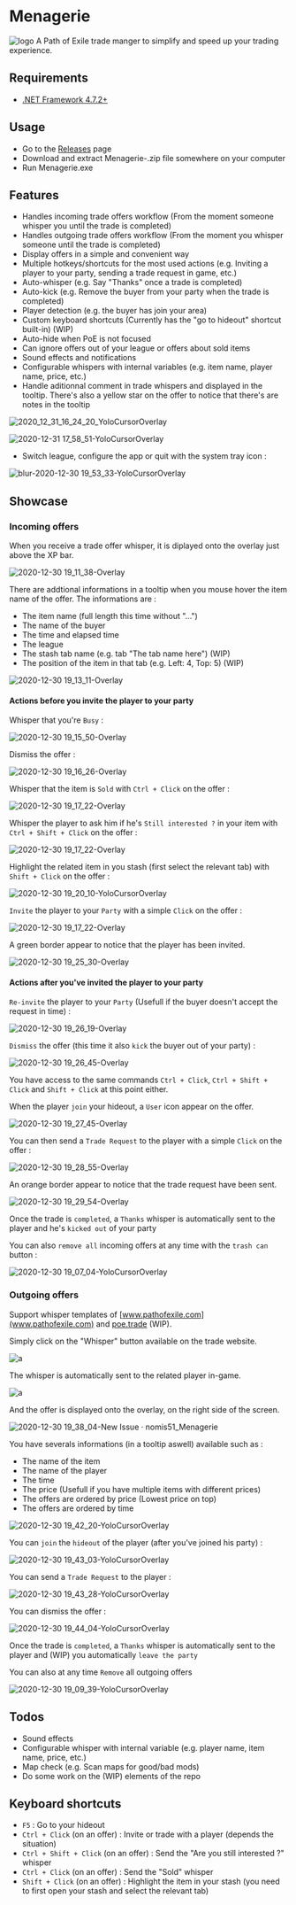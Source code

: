 # Menagerie
![logo](https://user-images.githubusercontent.com/25111613/103430530-0f114d80-4b93-11eb-9937-884259718529.png)
A Path of Exile trade manger to simplify and speed up your trading experience.

## Requirements
- [.NET Framework 4.7.2+](https://dotnet.microsoft.com/download/dotnet-framework)

## Usage
- Go to the [Releases](https://github.com/nomis51/Menagerie/releases/latest) page
- Download and extract Menagerie-<version here>.zip file somewhere on your computer
- Run Menagerie.exe

## Features
- Handles incoming trade offers workflow (From the moment someone whisper you until the trade is completed)
- Handles outgoing trade offers workflow (From the moment you whisper someone until the trade is completed)
- Display offers in a simple and convenient way
- Multiple hotkeys/shortcuts for the most used actions (e.g. Inviting a player to your party, sending a trade request in game, etc.)
- Auto-whisper (e.g. Say "Thanks" once a trade is completed)
- Auto-kick (e.g. Remove the buyer from your party when the trade is completed)
- Player detection (e.g. the buyer has join your area)
- Custom keyboard shortcuts (Currently has the "go to hideout" shortcut built-in) (WIP)
- Auto-hide when PoE is not focused
- Can ignore offers out of your league or offers about sold items
- Sound effects and notifications
- Configurable whispers with internal variables (e.g. item name, player name, price, etc.)
- Handle aditionnal comment in trade whispers and displayed in the tooltip. There's also a yellow star on the offer to notice that there's are notes in the tooltip

![2020_12_31_16_24_20_YoloCursorOverlay](https://user-images.githubusercontent.com/25111613/103426087-d4a0b400-4b84-11eb-987e-23adc7e1ec91.png)

![2020-12-31 17_58_51-YoloCursorOverlay](https://user-images.githubusercontent.com/25111613/103430421-e5a3f200-4b91-11eb-9050-3f2c369e095c.png)

- Switch league, configure the app or quit with the system tray icon :

![blur-2020-12-30 19_53_33-YoloCursorOverlay](https://user-images.githubusercontent.com/25111613/103388931-d06b8c80-4ad9-11eb-94db-2a26386b9e75.png)

## Showcase

### Incoming offers
When you receive a trade offer whisper, it is diplayed onto the overlay just above the XP bar.

![2020-12-30 19_11_38-Overlay](https://user-images.githubusercontent.com/25111613/103387647-e0cc3900-4ad2-11eb-8d51-4f06981ce0b5.png)

There are addtional informations in a tooltip when you mouse hover the item name of the offer.
The informations are :

- The item name (full length this time without "...")
- The name of the buyer
- The time and elapsed time
- The league
- The stash tab name (e.g. tab "The tab name here") (WIP)
- The position of the item in that tab (e.g. Left: 4, Top: 5) (WIP)

![2020-12-30 19_13_11-Overlay](https://user-images.githubusercontent.com/25111613/103387685-16712200-4ad3-11eb-8338-e13678efa5e0.png)

#### Actions before you invite the player to your party
Whisper that you're ```Busy``` :

![2020-12-30 19_15_50-Overlay](https://user-images.githubusercontent.com/25111613/103387751-736cd800-4ad3-11eb-9514-f2cc69f7d213.png)

Dismiss the offer :

![2020-12-30 19_16_26-Overlay](https://user-images.githubusercontent.com/25111613/103387764-88496b80-4ad3-11eb-9a5d-558784ddbe8b.png)

Whisper that the item is ```Sold``` with ```Ctrl + Click``` on the offer :

![2020-12-30 19_17_22-Overlay](https://user-images.githubusercontent.com/25111613/103387787-ab741b00-4ad3-11eb-8d81-74faecb4dd79.png)

Whisper the player to ask him if he's ```Still interested ?``` in your item with ```Ctrl + Shift + Click``` on the offer :

![2020-12-30 19_17_22-Overlay](https://user-images.githubusercontent.com/25111613/103387787-ab741b00-4ad3-11eb-8d81-74faecb4dd79.png)

Highlight the related item in you stash (first select the relevant tab) with ```Shift + Click``` on the offer :

![2020-12-30 19_20_10-YoloCursorOverlay](https://user-images.githubusercontent.com/25111613/103387863-145b9300-4ad4-11eb-94de-8200142c3be4.png)

```Invite``` the player to your ```Party``` with a simple ```Click``` on the offer :

![2020-12-30 19_17_22-Overlay](https://user-images.githubusercontent.com/25111613/103387787-ab741b00-4ad3-11eb-8d81-74faecb4dd79.png)

A green border appear to notice that the player has been invited.

![2020-12-30 19_25_30-Overlay](https://user-images.githubusercontent.com/25111613/103387992-cd21d200-4ad4-11eb-89df-fb9cba452228.png)

#### Actions after you've invited the player to your party
```Re-invite``` the player to your ```Party``` (Usefull if the buyer doesn't accept the request in time) :

![2020-12-30 19_26_19-Overlay](https://user-images.githubusercontent.com/25111613/103388026-ea56a080-4ad4-11eb-9891-297f676856c8.png)

```Dismiss``` the offer (this time it also ```kick``` the buyer out of your party) :

![2020-12-30 19_26_45-Overlay](https://user-images.githubusercontent.com/25111613/103388038-f93d5300-4ad4-11eb-8b14-439f53bb2189.png)

You have access to the same commands ```Ctrl + Click```, ```Ctrl + Shift + Click``` and ```Shift + Click``` at this point either.

When the player ```join``` your hideout, a ```User``` icon appear on the offer.

![2020-12-30 19_27_45-Overlay](https://user-images.githubusercontent.com/25111613/103388066-1e31c600-4ad5-11eb-955c-16083fe37bc4.png)

You can then send a ```Trade Request``` to the player with a simple ```Click``` on the offer :

![2020-12-30 19_28_55-Overlay](https://user-images.githubusercontent.com/25111613/103388097-46212980-4ad5-11eb-8b65-c49db04b0084.png)

An orange border appear to notice that the trade request have been sent.

![2020-12-30 19_29_54-Overlay](https://user-images.githubusercontent.com/25111613/103388133-68b34280-4ad5-11eb-9b77-e22549b55184.png)

Once the trade is ```completed```, a ```Thanks``` whisper is automatically sent to the player and he's ```kicked out``` of your party

You can also ```remove all``` incoming offers at any time with the ```trash can``` button :

![2020-12-30 19_07_04-YoloCursorOverlay](https://user-images.githubusercontent.com/25111613/103387546-68fe0e80-4ad2-11eb-8773-8cb90416e0c5.png)

### Outgoing offers
Support whisper templates of [www.pathofexile.com](www.pathofexile.com) and [poe.trade](poe.trade) (WIP).

Simply click on the "Whisper" button available on the trade website.

![a](https://user-images.githubusercontent.com/25111613/88486523-517f9000-cf4c-11ea-88ef-423140dd6ade.png)

The whisper is automatically sent to the related player in-game.

![a](https://user-images.githubusercontent.com/25111613/88486586-b63aea80-cf4c-11ea-8c06-f91b4e13b956.png)

And the offer is displayed onto the overlay, on the right side of the screen.

![2020-12-30 19_38_04-New Issue · nomis51_Menagerie](https://user-images.githubusercontent.com/25111613/103388364-9482f800-4ad6-11eb-835d-f6f35f432e2a.png)

You have severals informations (in a tooltip aswell) available such as :

- The name of the item
- The name of the player
- The time
- The price (Usefull if you have multiple items with different prices)
- The offers are ordered by price (Lowest price on top)
- The offers are ordered by time

![2020-12-30 19_42_20-YoloCursorOverlay](https://user-images.githubusercontent.com/25111613/103388464-28ed5a80-4ad7-11eb-9da4-10e2958eb08b.png)

You can ```join``` the ```hideout``` of the player (after you've joined his party) :

![2020-12-30 19_43_03-YoloCursorOverlay](https://user-images.githubusercontent.com/25111613/103388491-3f93b180-4ad7-11eb-9bec-6d700e80cbdd.png)

You can send a ```Trade Request``` to the player :

![2020-12-30 19_43_28-YoloCursorOverlay](https://user-images.githubusercontent.com/25111613/103388505-54704500-4ad7-11eb-84a8-b12dffc90ed6.png)

You can dismiss the offer :

![2020-12-30 19_44_04-YoloCursorOverlay](https://user-images.githubusercontent.com/25111613/103388515-6651e800-4ad7-11eb-911c-aabd5ceea07e.png)

Once the trade is ```completed```, a ```Thanks``` whisper is automatically sent to the player and (WIP) you automatically ```leave the party```

You can also at any time ```Remove``` all outgoing offers

![2020-12-30 19_09_39-YoloCursorOverlay](https://user-images.githubusercontent.com/25111613/103387602-9f3b8e00-4ad2-11eb-9ea7-581607d71453.png)

## Todos
- Sound effects
- Configurable whisper with internal variable (e.g. player name, item name, price, etc.)
- Map check (e.g. Scan maps for good/bad mods)
- Do some work on the (WIP) elements of the repo

## Keyboard shortcuts
- ```F5``` : Go to your hideout
- ```Ctrl + Click``` (on an offer) : Invite or trade with a player (depends the situation)
- ```Ctrl + Shift + Click``` (on an offer) : Send the "Are you still interested ?" whisper
- ```Ctrl + Click``` (on an offer) : Send the "Sold" whisper
- ```Shift + Click``` (on an offer) : Highlight the item in your stash (you need to first open your stash and select the relevant tab)

